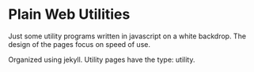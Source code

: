 # Plain Web Utilities

Just some utility programs written in javascript on a white backdrop. The design of the pages
focus on speed of use.

Organized using jekyll. Utility pages have the type: utility.
